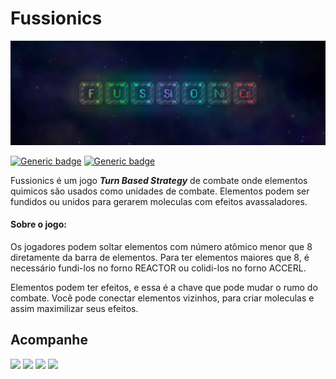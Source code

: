 # Fussionics

<p align="center">
  <img src="/assets/img/marketing/capa.png">
</p>

[![Generic badge](https://img.shields.io/badge/godot-4.0.2.stable-blue.svg)](https://shields.io/) [![Generic badge](https://img.shields.io/badge/versão_do_jogo-prototipo_1.0.0-orange.svg)](https://shields.io/)

Fussionics é um jogo **_Turn Based Strategy_** de combate onde elementos quimicos são usados como unidades de combate.
Elementos podem ser fundidos ou unidos para gerarem moleculas com efeitos avassaladores.

#### Sobre o jogo:
Os jogadores podem soltar elementos com número atômico menor que 8 diretamente da barra de elementos.
Para ter elementos maiores que 8, é necessário fundi-los no forno REACTOR ou colidi-los no forno ACCERL.

Elementos podem ter efeitos, e essa é a chave que pode mudar o rumo do combate.
Você pode conectar elementos vizinhos, para criar moleculas e assim maximilizar seus efeitos.

## Acompanhe

<a href="https://atelie-yami.itch.io/" target="_blank"><img src="https://img.shields.io/badge/Itch.io-FA5C5C?style=for-the-badge&logo=itchdotio&logoColor=white"></a>
<a href="https://twitter.com/AtelieYami" target="_blank"><img src="https://img.shields.io/badge/Twitter-1DA1F2?style=for-the-badge&logo=twitter&logoColor=white"></a>
<a href="https://www.instagram.com/atelie.yami" target="_blank"><img src="https://img.shields.io/badge/Instagram-d62976?style=for-the-badge&logo=instagram&logoColor=white"></a>
<a href="https://github.com/matheus-s-arruda/Fussionics/discussions" target="_blank"><img src="https://img.shields.io/badge/forum-FFFFFF?style=for-the-badge&logo=github&logoColor=black"></a>
